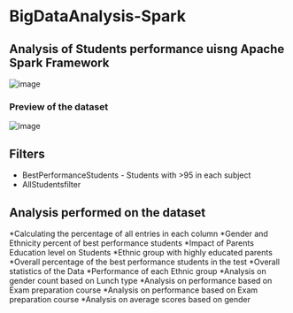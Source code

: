 # BigDataAnalysis-Spark
## Analysis of Students performance uisng Apache Spark Framework
![image](https://github.com/AjaySurya-018/BigDataAnalysis-Spark/assets/141923850/fc6644da-3c5a-4f2a-9e79-2aebccda4e97)

### Preview of the dataset
![image](https://github.com/AjaySurya-018/BigDataAnalysis-Spark/assets/141923850/c3c4388e-1722-41ae-9b43-226067b7603e)

## Filters
* BestPerformanceStudents - Students with >95 in each subject
* AllStudentsfilter 

## Analysis performed on the dataset
*Calculating the percentage of all entries in each column
*Gender and Ethnicity percent of best performance students
*Impact of Parents Education level on Students
*Ethnic group with highly educated parents
*Overall percentage of the best performance students in the test
*Overall statistics of the Data
*Performance of each Ethnic group
*Analysis on gender count based on Lunch type
*Analysis on performance based on Exam preparation course
*Analysis on performance based on Exam preparation course
*Analysis on average scores based on gender












